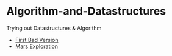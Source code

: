 # Algorithm-and-Datastructures
Trying out Datastructures &amp; Algorithm

* [First Bad Version](https://github.com/attempt-space/Algorithm-and-Datastructures/tree/master/AlgorithmChunk/First%20Bad%20Version)
* [Mars Exploration](https://github.com/attempt-space/Algorithm-and-Datastructures/tree/master/AlgorithmChunk/Mars%20Exploration)
